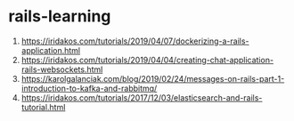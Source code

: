 # rails-learning

1. https://iridakos.com/tutorials/2019/04/07/dockerizing-a-rails-application.html
2. https://iridakos.com/tutorials/2019/04/04/creating-chat-application-rails-websockets.html
3. https://karolgalanciak.com/blog/2019/02/24/messages-on-rails-part-1-introduction-to-kafka-and-rabbitmq/
4. https://iridakos.com/tutorials/2017/12/03/elasticsearch-and-rails-tutorial.html
